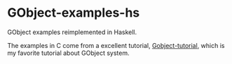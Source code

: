 # GObject-examples-hs
GObject examples reimplemented in Haskell. 

The examples in C come from a excellent tutorial, [Gobject-tutorial](https://github.com/ToshioCP/Gobject-tutorial.git), which is my favorite tutorial about GObject system.

